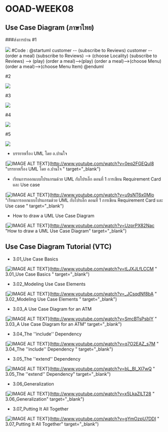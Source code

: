 # OOAD-WEEK08

## Use Case Diagram (ภาษาไทย)
###ส่งการบ้าน
#1

![](http://www.plantuml.com/plantuml/img/XO-z2iCm48DtFyMDyP1N25a3xP8tk3Y26EnSyPrR-lPre4kWFvkGFWaqgd6ncfCBLKqo2lKzTLeN3IKk81EQSOzug3yZKjQcc38uUVUvqS21kh29AEWYWLEqvs_ublWWJkij-Eg_nw_Owv-O9aFsRiI-jhyl)
#Code : 
@startuml
customer -- (subscribe to Reviews)
customer -- (order a meal)
(subscribe to Reviews) --> (choose Locality)
(subscribe to Reviews) --> (play)
(order a meal)-->(play)
(order a meal)-->(choose Menu)
(order a meal)-->(choose Menu Item)
@enduml

#2

![](http://www.plantuml.com/plantuml/img/SoWkIImgAStDuNBEIImkBihFprN8rzLLA2ufJKdDAq4JBKbDJCv8BU9oICrB0Ue10000)

#3

![](http://www.plantuml.com/plantuml/img/SoWkIImgAStDuGh9ICpCISnBISj9J5VGqjLLA4fDKR1II4jCBialmfHDoYbDnIDTdf5PWYJla9gN0hG40000)

#4

![](http://www.plantuml.com/plantuml/img/SoWkIImgAStDuKfFp4tDpKzALCZNrLLGoCZFGnL9oIz9D48Lyl7tGHNmBqijAayiISu02mS7kA69EgJcfG2j0W00)

#5

![](http://www.plantuml.com/plantuml/img/SoWkIImgAStDuKhEpoqeBKajKj3IrLLGo4wjJCelIh5AIqmkoIz2bSpDpyi42YfOAK1bYmkAClFI5NHrjM3w4799fIKb-NdOvHnIyrA0LWC0)




* บรรยายเรื่อง UML โดย อ.ปานใจ  

[![IMAGE ALT TEXT](http://img.youtube.com/vi/0eq2FGEQul8/0.jpg)](http://www.youtube.com/watch?v=0eq2FGEQul8 "บรรยายเรื่อง UML โดย อ.ปานใจ  " target="_blank") 

* เรียนการออกแบบโปรแกรมด้วย UML กับโปรเอิ๊ก ตอนที่ 1 การเขียน Requirement Card และ Use case   

[![IMAGE ALT TEXT](http://img.youtube.com/vi/u9sNT6x0Mlo/0.jpg)](http://www.youtube.com/watch?v=u9sNT6x0Mlo "เรียนการออกแบบโปรแกรมด้วย UML กับโปรเอิ๊ก ตอนที่ 1 การเขียน Requirement Card และ Use case " target="_blank") 

* How to draw a UML Use Case Diagram

[![IMAGE ALT TEXT](http://img.youtube.com/vi/UzprPX82Nac/0.jpg)](http://www.youtube.com/watch?v=UzprPX82Nac "How to draw a UML Use Case Diagram" target="_blank") 

## Use Case Diagram Tutorial (VTC)

* 3.01_Use Case Basics  

[![IMAGE ALT TEXT](http://img.youtube.com/vi/tLJXJLfLCCM/0.jpg)](http://www.youtube.com/watch?v=tLJXJLfLCCM " 3.01_Use Case Basics " target="_blank") 

* 3.02_Modeling Use Case Elements  

[![IMAGE ALT TEXT](http://img.youtube.com/vi/_JCsqdNf8bA/0.jpg)](http://www.youtube.com/watch?v=_JCsqdNf8bA " 3.02_Modeling Use Case Elements " target="_blank") 
 
* 3.03_A Use Case Diagram for an ATM  

[![IMAGE ALT TEXT](http://img.youtube.com/vi/SmcBTsPsbIY/0.jpg)](http://www.youtube.com/watch?v=SmcBTsPsbIY " 3.03_A Use Case Diagram for an ATM" target="_blank") 

 

* 3.04_The ''include'' Dependency  

[![IMAGE ALT TEXT](http://img.youtube.com/vi/q7O2EAZ_s7M/0.jpg)](http://www.youtube.com/watch?v=q7O2EAZ_s7M " 3.04_The ''include'' Dependency " target="_blank") 

 

* 3.05_The ''extend'' Dependency  

[![IMAGE ALT TEXT](http://img.youtube.com/vi/bL_Bl_Xl7wQ/0.jpg)](http://www.youtube.com/watch?v=bL_Bl_Xl7wQ " 3.05_The ''extend'' Dependency" target="_blank") 

 
* 3.06_Generalization  

[![IMAGE ALT TEXT](http://img.youtube.com/vi/x5LkaZlLT28/0.jpg)](http://www.youtube.com/watch?v=x5LkaZlLT28 " 3.06_Generalization" target="_blank") 

 
* 3.07_Putting It All Together  

[![IMAGE ALT TEXT](http://img.youtube.com/vi/gYmOzpU7DDI/0.jpg)](http://www.youtube.com/watch?v=gYmOzpU7DDI " 3.07_Putting It All Together" target="_blank") 
 
